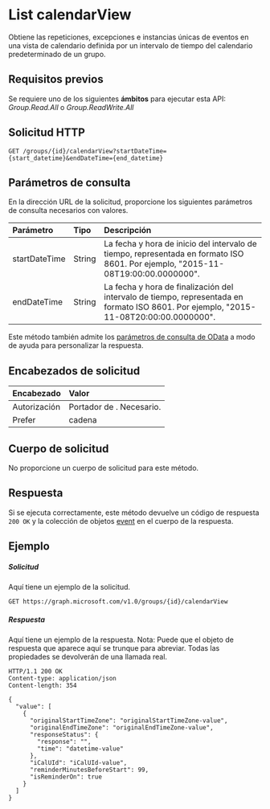# <a name="list-calendarview"></a>List calendarView

Obtiene las repeticiones, excepciones e instancias únicas de eventos en una vista de calendario definida por un intervalo de tiempo del calendario predeterminado de un grupo.
## <a name="prerequisites"></a>Requisitos previos
Se requiere uno de los siguientes **ámbitos** para ejecutar esta API: *Group.Read.All* o *Group.ReadWrite.All*
## <a name="http-request"></a>Solicitud HTTP
<!-- { "blockType": "ignored" } -->
```http
GET /groups/{id}/calendarView?startDateTime={start_datetime}&endDateTime={end_datetime}
```
## <a name="query-parameters"></a>Parámetros de consulta

En la dirección URL de la solicitud, proporcione los siguientes parámetros de consulta necesarios con valores.

| Parámetro       | Tipo    |Descripción|
|:---------------|:--------|:----------|
|startDateTime|String|La fecha y hora de inicio del intervalo de tiempo, representada en formato ISO 8601. Por ejemplo, "2015-11-08T19:00:00.0000000".|
|endDateTime|String|La fecha y hora de finalización del intervalo de tiempo, representada en formato ISO 8601. Por ejemplo, "2015-11-08T20:00:00.0000000".|

Este método también admite los [parámetros de consulta de OData](http://developer.microsoft.com/en-us/graph/docs/overview/query_parameters) a modo de ayuda para personalizar la respuesta.
## <a name="request-headers"></a>Encabezados de solicitud
| Encabezado       | Valor |
|:---------------|:--------|
| Autorización  | Portador de <token>. Necesario.  |
| Prefer | cadena | <Time zone>. Opcional, se supone hora UTC si no se encuentra.|

## <a name="request-body"></a>Cuerpo de solicitud
No proporcione un cuerpo de solicitud para este método.
## <a name="response"></a>Respuesta
Si se ejecuta correctamente, este método devuelve un código de respuesta `200 OK` y la colección de objetos [event](../resources/event.md) en el cuerpo de la respuesta.
## <a name="example"></a>Ejemplo
##### <a name="request"></a>Solicitud
Aquí tiene un ejemplo de la solicitud.
<!-- {
  "blockType": "request",
  "name": "get_calendarview"
}-->
```http
GET https://graph.microsoft.com/v1.0/groups/{id}/calendarView
```
##### <a name="response"></a>Respuesta
Aquí tiene un ejemplo de la respuesta. Nota: Puede que el objeto de respuesta que aparece aquí se trunque para abreviar. Todas las propiedades se devolverán de una llamada real.
<!-- {
  "blockType": "response",
  "truncated": true,
  "@odata.type": "microsoft.graph.event",
  "isCollection": true
} -->
```http
HTTP/1.1 200 OK
Content-type: application/json
Content-length: 354

{
  "value": [
    {
      "originalStartTimeZone": "originalStartTimeZone-value",
      "originalEndTimeZone": "originalEndTimeZone-value",
      "responseStatus": {
        "response": "",
        "time": "datetime-value"
      },
      "iCalUId": "iCalUId-value",
      "reminderMinutesBeforeStart": 99,
      "isReminderOn": true
    }
  ]
}
```

<!-- uuid: 8fcb5dbc-d5aa-4681-8e31-b001d5168d79
2015-10-25 14:57:30 UTC -->
<!-- {
  "type": "#page.annotation",
  "description": "List calendarView",
  "keywords": "",
  "section": "documentation",
  "tocPath": ""
}-->
